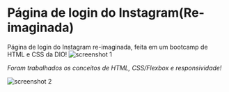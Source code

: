# Página de login do Instagram(Re-imaginada)
Página de login do Instagram re-imaginada, feita em um bootcamp de HTML e CSS da DIO!
![screenshot 1](https://user-images.githubusercontent.com/81111102/116164957-268bbd80-a6d1-11eb-81fc-6eacfa750e76.png)

*Foram trabalhados os conceitos de HTML, CSS/Flexbox e responsividade!*

![screenshot 2](https://user-images.githubusercontent.com/81111102/116165085-74a0c100-a6d1-11eb-995a-f4cc36aaa804.png)
